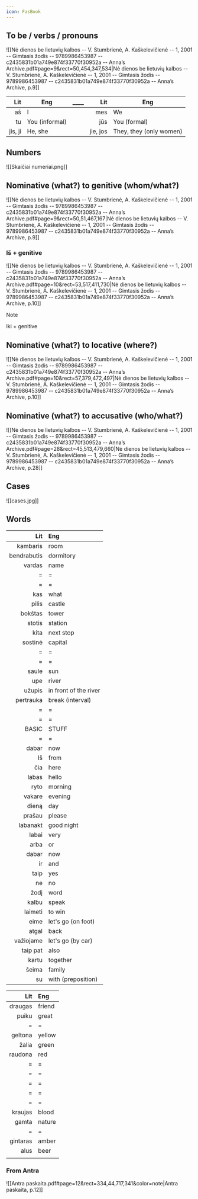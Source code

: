 ```yaml
---
icon: FasBook
---
```

## To be / verbs / pronouns

![[Nė dienos be lietuvių kalbos -- V. Stumbrienė, A. Kaškelevičienė -- 1, 2001 -- Gimtasis žodis -- 9789986453987 -- c2435831b01a749e874f33770f30952a -- Anna’s Archive.pdf#page=9&rect=50,454,347,534|Nė dienos be lietuvių kalbos -- V. Stumbrienė, A. Kaškelevičienė -- 1, 2001 -- Gimtasis žodis -- 9789986453987 -- c2435831b01a749e874f33770f30952a -- Anna’s Archive, p.9]]

|     Lit | Eng            | ____ |      Lit | Eng                     |
| ------: | -------------- | ---- | -------: | ----------------------- |
|      aš | I              |      |      mes | We                      |
|      tu | You (informal) |      |      jūs | You (formal)            |
| jis, ji | He, she        |      | jie, jos | They, they (only women) |

## Numbers

![[Skaičiai numeriai.png]]

## Nominative (what?) to genitive (whom/what?)

![[Nė dienos be lietuvių kalbos -- V. Stumbrienė, A. Kaškelevičienė -- 1, 2001 -- Gimtasis žodis -- 9789986453987 -- c2435831b01a749e874f33770f30952a -- Anna’s Archive.pdf#page=9&rect=50,51,467,167|Nė dienos be lietuvių kalbos -- V. Stumbrienė, A. Kaškelevičienė -- 1, 2001 -- Gimtasis žodis -- 9789986453987 -- c2435831b01a749e874f33770f30952a -- Anna’s Archive, p.9]]

### Iš + genitive

![[Nė dienos be lietuvių kalbos -- V. Stumbrienė, A. Kaškelevičienė -- 1, 2001 -- Gimtasis žodis -- 9789986453987 -- c2435831b01a749e874f33770f30952a -- Anna’s Archive.pdf#page=10&rect=53,517,411,730|Nė dienos be lietuvių kalbos -- V. Stumbrienė, A. Kaškelevičienė -- 1, 2001 -- Gimtasis žodis -- 9789986453987 -- c2435831b01a749e874f33770f30952a -- Anna’s Archive, p.10]]

> [!note] 
> Iki + genitive


## Nominative (what?) to locative (where?)

![[Nė dienos be lietuvių kalbos -- V. Stumbrienė, A. Kaškelevičienė -- 1, 2001 -- Gimtasis žodis -- 9789986453987 -- c2435831b01a749e874f33770f30952a -- Anna’s Archive.pdf#page=10&rect=57,379,472,497|Nė dienos be lietuvių kalbos -- V. Stumbrienė, A. Kaškelevičienė -- 1, 2001 -- Gimtasis žodis -- 9789986453987 -- c2435831b01a749e874f33770f30952a -- Anna’s Archive, p.10]]

## Nominative (what?) to accusative (who/what?)

![[Nė dienos be lietuvių kalbos -- V. Stumbrienė, A. Kaškelevičienė -- 1, 2001 -- Gimtasis žodis -- 9789986453987 -- c2435831b01a749e874f33770f30952a -- Anna’s Archive.pdf#page=28&rect=45,513,479,660|Nė dienos be lietuvių kalbos -- V. Stumbrienė, A. Kaškelevičienė -- 1, 2001 -- Gimtasis žodis -- 9789986453987 -- c2435831b01a749e874f33770f30952a -- Anna’s Archive, p.28]]


## Cases

![[cases.jpg]]

## Words

|                                                    Lit | Eng                                                    |
| -----------------------------------------------------: | :----------------------------------------------------- |
|                                               kambaris | room                                                   |
|                                            bendrabutis | dormitory                                              |
|                                                 vardas | name                                                   |
|                                                      = | =                                                      |
|                                                      = | =                                                      |
|                                                    kas | what                                                   |
|                                                  pilis | castle                                                 |
|                                                bokštas | tower                                                  |
|                                                 stotis | station                                                |
|                                                   kita | next stop                                              |
|                                                sostinė | capital                                                |
|                                                      = | =                                                      |
|                                                      = | =                                                      |
|                                                  saule | sun                                                    |
|                                                    upe | river                                                  |
|                                                 užupis | in front of the river                                  |
|                                              pertrauka | break (interval)                                       |
|                                                      = | =                                                      |
|                                                      = | =                                                      |
| <font style="color: var(--neutral-green)">BASIC</font> | <font style="color: var(--neutral-green)">STUFF</font> |
|                                                      = | =                                                      |
|                                                  dabar | now                                                    |
|                                                     Iš | from                                                   |
|                                                    čia | here                                                   |
|                                                  labas | hello                                                  |
|                                                   ryto | morning                                                |
|                                                 vakare | evening                                                |
|                                                  dieną | day                                                    |
|                                                 prašau | please                                                 |
|                                               labanakt | good night                                             |
|                                                  labai | very                                                   |
|                                                   arba | or                                                     |
|                                                  dabar | now                                                    |
|                                                     ir | and                                                    |
|                                                   taip | yes                                                    |
|                                                     ne | no                                                     |
|                                                   žodį | word                                                   |
|                                                  kalbu | speak                                                  |
|                                                laimeti | to win                                                 |
|                                                   eime | let's go (on foot)                                     |
|                                                  atgal | back                                                   |
|                                              važiojame | let's go (by car)                                      |
|                                               taip pat | also                                                   |
|                                                  kartu | together                                               |
|                                                  šeima | family                                                 |
|                                                     su | with (preposition)                                     |

|      Lit | Eng    |
| --------:|:------ |
|  draugas | friend |
|    puiku | great  |
|        = | =      |
|  geltona | yellow |
|    žalia | green  |
|  raudona | red    |
|        = | =      |
|        = | =      |
|        = | =      |
|        = | =      |
|        = | =      |
|  kraujas | blood  |
|    gamta | nature |
|        = | =      |
| gintaras | amber  |
|     alus | beer   |
|          |        |
### From Antra

![[Antra paskaita.pdf#page=12&rect=334,44,717,341&color=note|Antra paskaita, p.12]]

